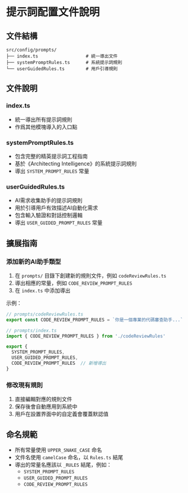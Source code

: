 # 提示詞配置文件說明

## 文件結構

```
src/config/prompts/
├── index.ts                  # 統一導出文件
├── systemPromptRules.ts      # 系統提示詞規則
└── userGuidedRules.ts        # 用戶引導規則
```

## 文件說明

### index.ts
- 統一導出所有提示詞規則
- 作爲其他模塊導入的入口點

### systemPromptRules.ts
- 包含完整的精英提示詞工程指南
- 基於《Architecting Intelligence》的系統提示詞規則
- 導出 `SYSTEM_PROMPT_RULES` 常量

### userGuidedRules.ts  
- AI需求收集助手的提示詞規則
- 用於引導用戶有效描述AI自動化需求
- 包含輸入驗證和對話控制邏輯
- 導出 `USER_GUIDED_PROMPT_RULES` 常量

## 擴展指南

### 添加新的AI助手類型

1. 在 `prompts/` 目錄下創建新的規則文件，例如 `codeReviewRules.ts`
2. 導出相應的常量，例如 `CODE_REVIEW_PROMPT_RULES`
3. 在 `index.ts` 中添加導出

示例：

```typescript
// prompts/codeReviewRules.ts
export const CODE_REVIEW_PROMPT_RULES = `你是一個專業的代碼審查助手...`

// prompts/index.ts
import { CODE_REVIEW_PROMPT_RULES } from './codeReviewRules'

export {
  SYSTEM_PROMPT_RULES,
  USER_GUIDED_PROMPT_RULES,
  CODE_REVIEW_PROMPT_RULES  // 新增導出
}
```

### 修改現有規則

1. 直接編輯對應的規則文件
2. 保存後會自動應用到系統中
3. 用戶在設置界面中的自定義會覆蓋默認值

## 命名規範

- 所有常量使用 `UPPER_SNAKE_CASE` 命名
- 文件名使用 `camelCase` 命名，以 `Rules.ts` 結尾
- 導出的常量名應該以 `_RULES` 結尾，例如：
  - `SYSTEM_PROMPT_RULES`
  - `USER_GUIDED_PROMPT_RULES`
  - `CODE_REVIEW_PROMPT_RULES`